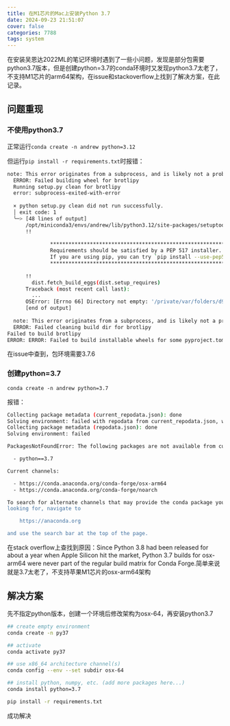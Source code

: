 ```yaml
---
title: 在M1芯片的Mac上安装Python 3.7 
date: 2024-09-23 21:51:07
cover: false
categories: 7788
tags: system
---
```

在安装吴恩达2022ML的笔记环境时遇到了一些小问题，发现是部分包需要python3.7版本，但是创建python=3.7的conda环境时又发现python3.7太老了，不支持M1芯片的arm64架构，在issue和stackoverflow上找到了解决方案，在此记录。
<!-- more -->

## 问题重现

### 不使用python3.7

正常运行`conda create -n andrew python=3.12`

但运行`pip install -r requirements.txt`时报错：

```bash
note: This error originates from a subprocess, and is likely not a problem with pip.
  ERROR: Failed building wheel for brotlipy
  Running setup.py clean for brotlipy
  error: subprocess-exited-with-error
  
  × python setup.py clean did not run successfully.
  │ exit code: 1
  ╰─> [48 lines of output]
      /opt/miniconda3/envs/andrew/lib/python3.12/site-packages/setuptools/__init__.py:94: _DeprecatedInstaller: setuptools.installer and fetch_build_eggs are deprecated.
      !!
      
              ********************************************************************************
              Requirements should be satisfied by a PEP 517 installer.
              If you are using pip, you can try `pip install --use-pep517`.
              ********************************************************************************
      
      !!
        dist.fetch_build_eggs(dist.setup_requires)
      Traceback (most recent call last):
        ...
      OSError: [Errno 66] Directory not empty: '/private/var/folders/d9/xx71dx5j1p3c9chqs2lkpnjw0000gn/T/pip-install-rd1_nl4f/brotlipy_0b7457beb8c24d688c53258e9d34cc1b/.eggs/cffi-1.17.1-py3.12-macosx-11.1-arm64.egg/cffi-1.17.1.dist-info' -> '/private/var/folders/d9/xx71dx5j1p3c9chqs2lkpnjw0000gn/T/pip-install-rd1_nl4f/brotlipy_0b7457beb8c24d688c53258e9d34cc1b/.eggs/cffi-1.17.1-py3.12-macosx-11.1-arm64.egg/EGG-INFO'
      [end of output]
  
  note: This error originates from a subprocess, and is likely not a problem with pip.
  ERROR: Failed cleaning build dir for brotlipy
Failed to build brotlipy
ERROR: ERROR: Failed to build installable wheels for some pyproject.toml based projects (brotlipy)
```

在issue中查到，包环境需要3.7.6

### 创建python=3.7

`conda create -n andrew python=3.7`

报错：

```bash
Collecting package metadata (current_repodata.json): done
Solving environment: failed with repodata from current_repodata.json, will retry with next repodata source.
Collecting package metadata (repodata.json): done
Solving environment: failed

PackagesNotFoundError: The following packages are not available from current channels:

  - python==3.7

Current channels:

  - https://conda.anaconda.org/conda-forge/osx-arm64
  - https://conda.anaconda.org/conda-forge/noarch

To search for alternate channels that may provide the conda package you're
looking for, navigate to

    https://anaconda.org

and use the search bar at the top of the page.
```

在stack overflow上查找到原因：Since Python 3.8 had been released for about a year when Apple Silicon hit the market, Python 3.7 builds for osx-arm64 were never part of the regular build matrix for Conda Forge.简单来说就是3.7太老了，不支持苹果M1芯片的osx-arm64架构

## 解决方案

先不指定python版本，创建一个环境后修改架构为osx-64，再安装python3.7

```bash
## create empty environment
conda create -n py37

## activate
conda activate py37

## use x86_64 architecture channel(s)
conda config --env --set subdir osx-64

## install python, numpy, etc. (add more packages here...)
conda install python=3.7

pip install -r requirements.txt

```

成功解决
